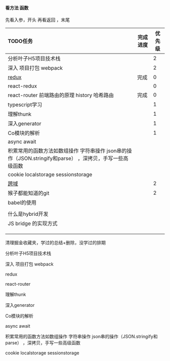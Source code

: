 #### 看方法 函数
先看入参，开头
再看返回 ，末尾



| TODO任务                                                     | 完成进度 | 优先级 |
| :----------------------------------------------------------- | -------- | ------ |
| 分析叶子H5项目技术栈                                         |          | 2      |
| 深入 项目打包 webpack                                        |          | 2      |
| [redux](./React/redux/redux.js)                              | 完成     | 0      |
| react-redux                                                  |          | 0      |
| react-router 前端路由的原理 history 哈希路由                 | 完成     | 0      |
| typescript学习                                               |          | 1      |
| 理解thunk                                                    |          | 1      |
| 深入generator                                                |          | 1      |
| Co模块的解析                                                 |          | 1      |
| async await                                                  |          |        |
| 积累常用的函数方法如数组操作 字符串操作 json串的操作（JSON.stringify和parse） ，深拷贝，手写一些高级函数 |          |        |
| cookie localstorage sessionstorage                           |          |        |
| [跨域](./跨域.md)                                            |          | 2      |
| 猴子都能知道的git                                            |          | 2      |
| babel的使用                                                  |          |        |
|                                                              |          |        |
| 什么是hybrid开发                                             |          |        |
| JS bridge 的实现方式                                         |          |        |
|                                                              |          |        |
|                                                              |          |        |
|                                                              |          |        |



清理掘金收藏夹，学过的总结+删除，没学过的排期



分析叶子H5项目技术栈

深入 项目打包 webpack

redux

react-router

理解thunk

深入generator 

Co模块的解析

async await 

积累常用的函数方法如数组操作 字符串操作 json串的操作（JSON.stringify和parse） ，深拷贝，手写一些高级函数



cookie localstorage sessionstorage


